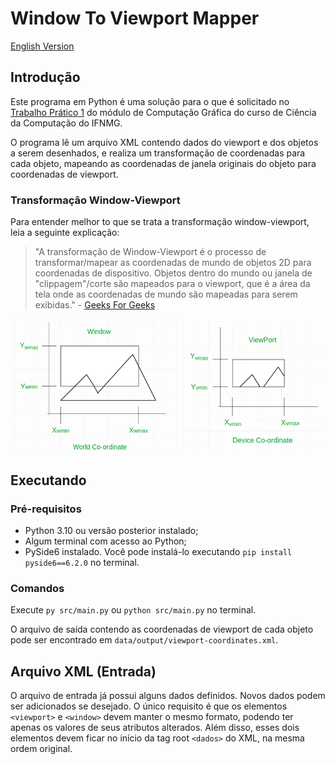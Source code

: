 # Window To Viewport Mapper

[English Version](./README.md)

## Introdução

Este programa em Python é uma solução para o que é solicitado no [Trabalho Prático 1](./docs/TP1.pdf) do módulo de Computação Gráfica do curso de Ciência da Computação do IFNMG.

O programa lê um arquivo XML contendo dados do viewport e dos objetos a serem desenhados, e realiza um transformação de coordenadas para cada objeto, mapeando as coordenadas de janela originais do objeto para coordenadas de viewport.

### Transformação Window-Viewport

Para entender melhor to que se trata a transformação window-viewport, leia a seguinte explicação:

> "A transformação de Window-Viewport é o processo de transformar/mapear as coordenadas de mundo de objetos 2D para coordenadas de dispositivo. Objetos dentro do mundo ou janela de "clippagem"/corte são mapeados para o viewport, que é a área da tela onde as coordenadas de mundo são mapeadas para serem exibidas." - [Geeks For Geeks](https://www.geeksforgeeks.org/window-to-viewport-transformation-in-computer-graphics-with-implementation/)

<img src="./docs/window_viewport.jpg" alt="Transformação Window-Viewport" style="width: 600px">

## Executando

### Pré-requisitos

- Python 3.10 ou versão posterior instalado;
- Algum terminal com acesso ao Python;
- PySide6 instalado. Você pode instalá-lo executando `pip install pyside6==6.2.0` no terminal.

### Comandos

Execute `py src/main.py` ou `python src/main.py` no terminal.

O arquivo de saída contendo as coordenadas de viewport de cada objeto pode ser encontrado em `data/output/viewport-coordinates.xml`.

## Arquivo XML (Entrada)

O arquivo de entrada já possui alguns dados definidos. Novos dados podem ser adicionados se desejado. O único requisito é que os elementos `<viewport>` e `<window>` devem manter o mesmo formato, podendo ter apenas os valores de seus atributos alterados. Além disso, esses dois elementos devem ficar no início da tag root `<dados>` do XML, na mesma ordem original.
